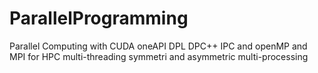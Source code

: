 # ParallelProgramming
Parallel Computing with CUDA oneAPI DPL DPC++ IPC and openMP and MPI for HPC multi-threading symmetri and asymmetric multi-processing
